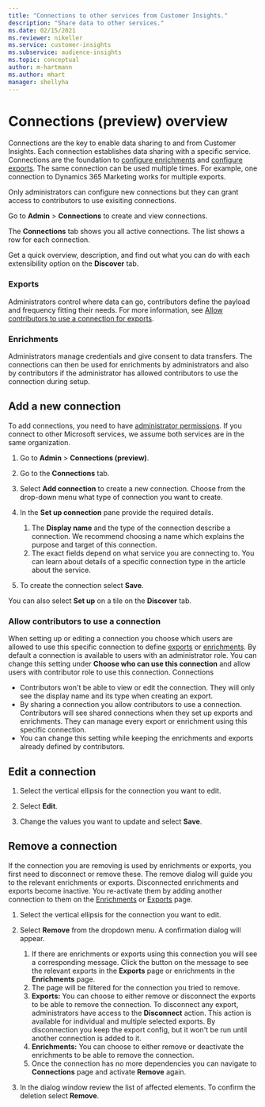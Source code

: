 ```yaml
---
title: "Connections to other services from Customer Insights."
description: "Share data to other services."
ms.date: 02/15/2021
ms.reviewer: nikeller
ms.service: customer-insights
ms.subservice: audience-insights
ms.topic: conceptual
author: m-hartmann
ms.author: mhart
manager: shellyha
---
```


# Connections (preview) overview

Connections are the key to enable data sharing to and from Customer Insights. Each connection establishes data sharing with a specific service. Connections are the foundation to [configure enrichments](enrichment-hub.md) and [configure exports](export-destinations.md). The same connection can be used multiple times. For example, one connection to Dynamics 365 Marketing works for multiple exports.
 
Only administrators can configure new connections but they can grant access to contributors to use exisiting connections. 

Go to **Admin** > **Connections** to create and view connections.

The **Connections** tab shows you all active connections. The list shows a row for each connection. 

Get a quick overview, description, and find out what you can do with each extensibility option on the **Discover** tab.

### Exports
Administrators control where data can go, contributors define the payload and frequency fitting their needs. For more information, see [Allow contributors to use a connection for exports](#allow-contributors-to-use-a-connection-for-exports).

### Enrichments
Administrators manage credentials and give consent to data transfers. The connections can then be used for enrichments by administrators and also by contributors if the administrator has allowed contributors to use the connection during setup. 

## Add a new connection

To add connections, you need to have [administrator permissions](permissions.md). If you connect to other Microsoft services, we assume both services are in the same organization.

1. Go to **Admin** > **Connections (preview)**.

1. Go to the **Connections** tab.

1. Select **Add connection** to create a new connection. Choose from the drop-down menu what type of connection you want to create.

1. In the **Set up connection** pane provide the required details. 
   1. The **Display name** and the type of the connection describe a connection. We recommend choosing a name which explains the purpose and target of this connection.
   1. The exact fields depend on what service you are connecting to. You can learn about details of a specific connection type in the article about the service.

1. To create the connection select **Save**.

You can also select **Set up** on a tile on the **Discover** tab.

### Allow contributors to use a connection 

When setting up or editing a connection you choose which users are allowed to use this specific connection to define [exports](export-destinations.md) or [enrichments](enrichment-hub.md). By default a connection is available to users with an administrator role. You can change this setting under **Choose who can use this connection** and allow users with contributor role to use this connection.
Connections
- Contributors won't be able to view or edit the connection. They will only see the display name and its type when creating an export.
- By sharing a connection you allow contributors to use a connection. Contributors will see shared connections when they set up exports and enrichments. They can manage every export or enrichment using this specific connection.
- You can change this setting while keeping the enrichments and exports already defined by contributors.

## Edit a connection

1. Select the vertical ellipsis for the connection you want to edit.

1. Select **Edit**.

1. Change the values you want to update and select **Save**.

## Remove a connection

If the connection you are removing is used by enrichments or exports, you first need to disconnect or remove these. The remove dialog will guide you to the relevant enrichments or exports. 
Disconnected enrichments and exports become inactive. You re-activate them by adding another connection to them on the [Enrichments](enrichment-hub.md) or [Exports](export-destinations.md) page.

1. Select the vertical ellipsis for the connection you want to edit.

1. Select **Remove** from the dropdown menu. A confirmation dialog will appear.

   1. If there are enrichments or exports using this connection you will see a corresponding message. Click the button on the message to see the relevant exports in the **Exports** page or enrichments in the **Enrichments** page.
   1. The page will be filtered for the connection you tried to remove. 
   1. **Exports:** You can choose to either remove or disconnect the exports to be able to remove the connection. To disconnect any export, administrators have access to the **Disconnect** action. This action is available for individual and multiple selected exports. By disconnection you keep the export config, but it won't be run until another connection is added to it.
   1. **Enrichments:** You can choose to either remove or deactivate the enrichments to be able to remove the connection. 
   4. Once the connection has no more dependencies you can navigate to **Connections** page and activate **Remove** again.

1. In the dialog window review the list of affected elements. To confirm the deletion select **Remove**.

